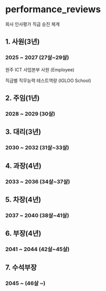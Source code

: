# performance_reviews
회사 인사평가 직급 승진 체계

## 1. 사원(3년)
### 2025 ~ 2027 (27살~29살)

원주 ICT 사업본부 사원 (Employee)    

직급별 직무능력 테스트역량 (IGLOO School)

## 2. 주임(1년)
### 2028 ~ 2029 (30살)

## 3. 대리(3년)
### 2030 ~ 2032 (31살~33살)

## 4. 과장(4년)
### 2033 ~ 2036 (34살~37살)

## 5. 차장(4년)
### 2037 ~ 2040 (38살~41살)

## 6. 부장(4년)     
### 2041 ~ 2044 (42살~45살)

## 7. 수석부장
### 2045 ~ (46살 ~)

